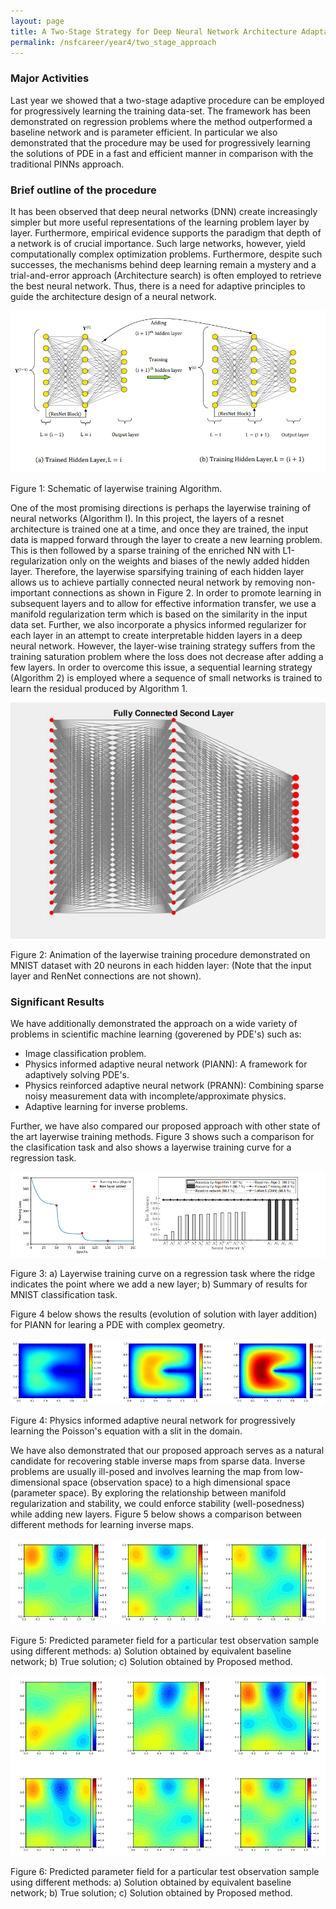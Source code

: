 ```yaml
---
layout: page
title: A Two-Stage Strategy for Deep Neural Network Architecture Adaptation
permalink: /nsfcareer/year4/two_stage_approach
---
```


### Major Activities
Last year we showed that a two-stage adaptive procedure can be employed for progressively learning the training data-set. The framework has been demonstrated on regression problems where the method outperformed a baseline network and is parameter efficient. In particular we also demonstrated that the procedure may be used for progressively learning the solutions of PDE in a fast and efficient manner in comparison with the traditional PINNs approach.


### Brief outline of the procedure
It has been observed that deep neural networks (DNN) create increasingly
simpler but more useful  representations  of the learning problem layer by layer. Furthermore, empirical
evidence supports the paradigm that depth of a network is of crucial
importance. Such large networks, however, yield
computationally complex optimization problems. Furthermore, despite
such successes, the mechanisms behind deep learning remain a mystery
and a trial-and-error approach (Architecture search) is often employed to retrieve the best
neural network.  Thus, there is a need for
adaptive principles to guide the architecture design of a neural network.

<p align="center">
<img src="/assets/figures/Krish/schematic.png">
<figcaption>Figure 1: Schematic of layerwise training Algorithm.</figcaption>
</p>



One of the most promising directions is perhaps the layerwise training of neural
networks (Algorithm I).  In this project, the layers of a resnet architecture is trained one at a time, and once they are trained, the input data is mapped forward through the layer to create a new learning problem.  This  is then
followed by a sparse training
of the enriched NN with L1-regularization only on the weights
and biases of the newly added hidden layer. Therefore, the layerwise sparsifying training of each hidden layer allows us to achieve partially connected neural network by removing non-important connections as shown in Figure 2. In order to promote learning in subsequent layers and to allow for effective information transfer, we use a manifold regularization term which is based on the similarity in the input data set. Further, we also incorporate a physics informed regularizer for each layer in an attempt to create interpretable hidden layers in a deep neural network. However, the layer-wise training strategy suffers from the training saturation problem where the loss does not decrease after adding a few layers. In order to overcome this issue, a sequential learning strategy (Algorithm 2) is employed
where a sequence of small networks is trained to learn the residual produced by Algorithm 1.  




<p align="center">
<img src="/assets/figures/Krish/layerwise_addition.gif">
<figcaption>Figure 2: Animation of the layerwise training procedure demonstrated on MNIST dataset with 20 neurons in each hidden layer: (Note that the input layer and RenNet connections are not shown).</figcaption>
</p>


### Significant Results

We have additionally demonstrated the approach on a wide variety of problems in scientific machine learning (goverened by PDE's) such as:

* Image classification problem.
* Physics informed adaptive neural network (PIANN): A framework for adaptively solving PDE's.
* Physics reinforced adaptive neural network (PRANN): Combining sparse noisy measurement data with incomplete/approximate physics.
* Adaptive learning for inverse problems.

Further, we have also compared our proposed approach with other state of the art layerwise training methods. Figure 3 shows such a comparison for the clasification task and also shows a layerwise training curve for a regression task.



<p align="center">
<img src="/assets/figures/Krish/summary.png">
<figcaption>Figure 3: a) Layerwise training curve on a regression task where the ridge indicates the point where we add a new layer; b) Summary of results for MNIST classification task.</figcaption>
</p>

Figure 4 below shows the results (evolution of solution with layer addition) for PIANN for learing a PDE with complex geometry.   


<p align="center">
<img src="/assets/figures/Krish/PIANN.png">
<figcaption>Figure 4: Physics informed adaptive neural network for progressively learning the Poisson's equation with a slit in the domain.</figcaption>
</p>

We have also demonstrated that our proposed approach serves as a natural candidate for recovering stable inverse maps from sparse data. Inverse problems are usually ill-posed and  involves learning the map from low-dimensional space (observation space) to a high dimensional space (parameter space). By exploring the relationship between manifold regularization and stability, we could enforce stability (well-posedness) while adding new layers. Figure 5 below shows a comparison between different methods for learning inverse maps.
 
<p align="center">
<img src="/assets/figures/Krish/inverse.png">
<figcaption>Figure 5: Predicted parameter field for a particular test observation sample using different methods: a) Solution obtained by equivalent baseline network; b) True solution; c)  Solution
obtained by Proposed method.</figcaption>
</p>
    
<p align="center">
<img src="/assets/figures/Krish/inverse_stability.png">
<figcaption>Figure 6: Predicted parameter field for a particular test observation sample using different methods: a) Solution obtained by equivalent baseline network; b) True solution; c)  Solution
obtained by Proposed method.</figcaption>
</p>